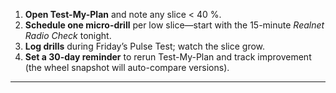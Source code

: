 1. **Open Test-My-Plan** and note any slice < 40 %.  
2. **Schedule one micro-drill** per low slice—start with the 15-minute _Realnet Radio Check_ tonight.  
3. **Log drills** during Friday’s Pulse Test; watch the slice grow.  
4. **Set a 30-day reminder** to rerun Test-My-Plan and track improvement (the wheel snapshot will auto-compare versions).  
---